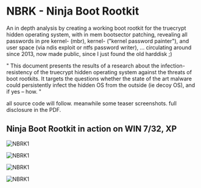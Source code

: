 # NBRK - Ninja Boot Rootkit

An in depth analysis by creating a working boot rootkit for the truecrypt hidden operating system, with in mem bootsector patching, revealing all passwords in pre kernel- (mbr), kernel- ("kernel password painter"), and user space (via ndis exploit or ntfs password writer), ... circulating around since 2013, now made public, since I just found the old harddisk ;)

"
This document presents the results of a research about the infection-resistency of the truecrypt hidden operating system against the threats of boot rootkits. It targets the questions whether the state of the art malware could persistently infect the hidden OS from the outside (ie decoy OS), and if yes – how.
"

all source code will follow. meanwhile some teaser screenshots. full disclosure in the PDF.

## Ninja Boot Rootkit in action on WIN 7/32, XP



![NBRK1](http://m64.rocks/ninja-boot-root/7.png "NBRK1")

![NBRK1](http://m64.rocks/ninja-boot-root/6.png "NBRK1")

![NBRK1](http://m64.rocks/ninja-boot-root/5.png "NBRK1")

![NBRK1](http://m64.rocks/ninja-boot-root/10.png "NBRK1")
